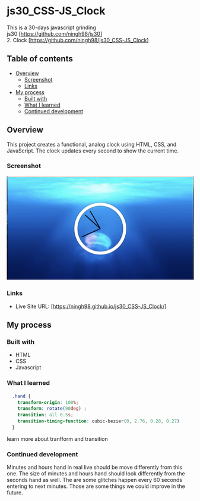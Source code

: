 # js30_CSS-JS_Clock

This is a 30-days javascript grinding  
js30 [https://github.com/ningh98/js30]    
2. Clock [https://github.com/ningh98/js30_CSS-JS_Clock]

## Table of contents

- [Overview](#overview)
  - [Screenshot](#screenshot)
  - [Links](#links)
- [My process](#my-process)
  - [Built with](#built-with)
  - [What I learned](#what-i-learned)
  - [Continued development](#continued-development)


## Overview

This project creates a functional, analog clock using HTML, CSS, and JavaScript. The clock updates every second to show the current time.

### Screenshot

![](./screenshot2.png)

### Links

- Live Site URL: [https://ningh98.github.io/js30_CSS-JS_Clock/]

## My process

### Built with

- HTML
- CSS
- Javascript



### What I learned


```css
  .hand {
    transform-origin: 100%;
    transform: rotate(90deg) ;
    transition: all 0.5s;
    transition-timing-function: cubic-bezier(0, 2.76, 0.28, 0.27)
  }
```
learn more about tranfform and transition


### Continued development

Minutes and hours hand in real live should be move differently from this one. The size of minutes and hours hand should look differently from the seconds hand as well. The are some glitches happen every 60 seconds entering to next minutes. Those are some things we could improve in the future.
